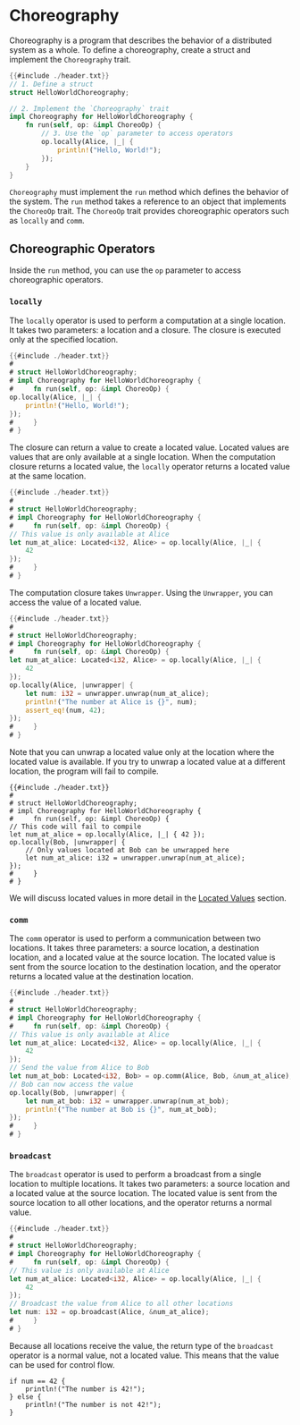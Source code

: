 # Choreography

Choreography is a program that describes the behavior of a distributed system as a whole. To define a choreography, create a struct and implement the `Choreography` trait.

```rust
{{#include ./header.txt}}
// 1. Define a struct
struct HelloWorldChoreography;

// 2. Implement the `Choreography` trait
impl Choreography for HelloWorldChoreography {
    fn run(self, op: &impl ChoreoOp) {
        // 3. Use the `op` parameter to access operators
        op.locally(Alice, |_| {
            println!("Hello, World!");
        });
    }
}
```

`Choreography` must implement the `run` method which defines the behavior of the system. The `run` method takes a reference to an object that implements the `ChoreoOp` trait. The `ChoreoOp` trait provides choreographic operators such as `locally` and `comm`.

## Choreographic Operators

Inside the `run` method, you can use the `op` parameter to access choreographic operators.

### `locally`

The `locally` operator is used to perform a computation at a single location. It takes two parameters: a location and a closure. The closure is executed only at the specified location.

```rust
{{#include ./header.txt}}
#
# struct HelloWorldChoreography;
# impl Choreography for HelloWorldChoreography {
#     fn run(self, op: &impl ChoreoOp) {
op.locally(Alice, |_| {
    println!("Hello, World!");
});
#     }
# }
```

The closure can return a value to create a located value. Located values are values that are only available at a single location. When the computation closure returns a located value, the `locally` operator returns a located value at the same location.

```rust
{{#include ./header.txt}}
#
# struct HelloWorldChoreography;
# impl Choreography for HelloWorldChoreography {
#     fn run(self, op: &impl ChoreoOp) {
// This value is only available at Alice
let num_at_alice: Located<i32, Alice> = op.locally(Alice, |_| {
    42
});
#     }
# }
```

The computation closure takes `Unwrapper`. Using the `Unwrapper`, you can access the value of a located value.

```rust
{{#include ./header.txt}}
#
# struct HelloWorldChoreography;
# impl Choreography for HelloWorldChoreography {
#     fn run(self, op: &impl ChoreoOp) {
let num_at_alice: Located<i32, Alice> = op.locally(Alice, |_| {
    42
});
op.locally(Alice, |unwrapper| {
    let num: i32 = unwrapper.unwrap(num_at_alice);
    println!("The number at Alice is {}", num);
    assert_eq!(num, 42);
});
#     }
# }
```

Note that you can unwrap a located value only at the location where the located value is available. If you try to unwrap a located value at a different location, the program will fail to compile.

```rust,compile_fail
{{#include ./header.txt}}
#
# struct HelloWorldChoreography;
# impl Choreography for HelloWorldChoreography {
#     fn run(self, op: &impl ChoreoOp) {
// This code will fail to compile
let num_at_alice = op.locally(Alice, |_| { 42 });
op.locally(Bob, |unwrapper| {
    // Only values located at Bob can be unwrapped here
    let num_at_alice: i32 = unwrapper.unwrap(num_at_alice);
});
#     }
# }
```

We will discuss located values in more detail in the [Located Values](./guide-located-values.md) section.

### `comm`

The `comm` operator is used to perform a communication between two locations. It takes three parameters: a source location, a destination location, and a located value at the source location. The located value is sent from the source location to the destination location, and the operator returns a located value at the destination location.

```rust
{{#include ./header.txt}}
#
# struct HelloWorldChoreography;
# impl Choreography for HelloWorldChoreography {
#     fn run(self, op: &impl ChoreoOp) {
// This value is only available at Alice
let num_at_alice: Located<i32, Alice> = op.locally(Alice, |_| {
    42
});
// Send the value from Alice to Bob
let num_at_bob: Located<i32, Bob> = op.comm(Alice, Bob, &num_at_alice);
// Bob can now access the value
op.locally(Bob, |unwrapper| {
    let num_at_bob: i32 = unwrapper.unwrap(num_at_bob);
    println!("The number at Bob is {}", num_at_bob);
});
#     }
# }
```

### `broadcast`

The `broadcast` operator is used to perform a broadcast from a single location to multiple locations. It takes two parameters: a source location and a located value at the source location. The located value is sent from the source location to all other locations, and the operator returns a normal value.

```rust
{{#include ./header.txt}}
#
# struct HelloWorldChoreography;
# impl Choreography for HelloWorldChoreography {
#     fn run(self, op: &impl ChoreoOp) {
// This value is only available at Alice
let num_at_alice: Located<i32, Alice> = op.locally(Alice, |_| {
    42
});
// Broadcast the value from Alice to all other locations
let num: i32 = op.broadcast(Alice, &num_at_alice);
#     }
# }
```

Because all locations receive the value, the return type of the `broadcast` operator is a normal value, not a located value. This means that the value can be used for control flow.

```rust,ignore
if num == 42 {
    println!("The number is 42!");
} else {
    println!("The number is not 42!");
}
```

